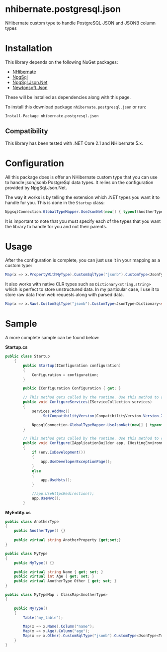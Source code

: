 # nhibernate.postgresql.json

NHibernate custom type to handle PostgreSQL JSON and JSONB column types

# Installation

This library depends on the following NuGet packages:

- [NHibernate](https://www.nuget.org/packages/NHibernate)
- [NpgSql](https://www.nuget.org/packages/Npgsql/)
- [NpgSql.Json.Net](https://www.nuget.org/packages/Npgsql.Json.NET/)
- [Newtonsoft.Json](https://www.nuget.org/packages/Newtonsoft.Json/)

These will be installed as dependencies along with this page.

To install this download package `nhibernate.postgresql.json` or run:

```
Install-Package nhibernate.postgresql.json
```

## Compatibility

This library has been tested with .NET Core 2.1 and NHibernate 5.x.

# Configuration

All this package does is offer an NHibernate custom type that you can use to handle json/jsonb PostgreSql data types. It relies on the configuration provided by NpgSql.Json.Net.

The way it works is by telling the extension which .NET types you want it to handle for you. This is done in the `Startup` class:

```csharp
NpgsqlConnection.GlobalTypeMapper.UseJsonNet(new[] { typeof(AnotherType) });
```

It is important to note that you must specify each of the types that you want the library to handle for you and not their parents.

# Usage

After the configuration is complete, you can just use it in your mapping as a custom type:

```csharp
Map(x => x.PropertyWithMyType).CustomSqlType("jsonb").CustomType<JsonType<AnotherType>>().Column("db_column");
```

It also works with native CLR types such as `Dictionary<string,string>` which is perfect to store unstructured data. In my particular case, I use it to store raw data from web requests along with parsed data.

```csharp
Map(x => x.Raw).CustomSqlType("jsonb").CustomType<JsonType<Dictionary<string,string>>>().Column("raw");
```

# Sample

A more complete sample can be found below:

**Startup.cs**

```csharp
public class Startup
    {
        public Startup(IConfiguration configuration)
        {
            Configuration = configuration;
        }

        public IConfiguration Configuration { get; }

        // This method gets called by the runtime. Use this method to add services to the container.
        public void ConfigureServices(IServiceCollection services)
        {
            services.AddMvc()
                .SetCompatibilityVersion(CompatibilityVersion.Version_2_1);

            NpgsqlConnection.GlobalTypeMapper.UseJsonNet(new[] { typeof(MyType) });
        }

        // This method gets called by the runtime. Use this method to configure the HTTP request pipeline.
        public void Configure(IApplicationBuilder app, IHostingEnvironment env)
        {
            if (env.IsDevelopment())
            {
                app.UseDeveloperExceptionPage();
            }
            else
            {
                app.UseHsts();
            }

            //app.UseHttpsRedirection();
            app.UseMvc();
        }
```

**MyEntity.cs**

```csharp
public class AnotherType
{
	public AnotherType() {}
	
	public virtual string AnotherProperty {get;set;}
}

public class MyType
{
	public MyType() {}

	public virtual string Name { get; set; }
	public virtual int Age { get; set; }
	public virtual AnotherType Other { get; set; }	
}

public class MyTypeMap : ClassMap<AnotherType>
{

	public MyType()
	{
		Table("my_table");

		Map(x => x.Name).Column("name");
		Map(x => x.Age).Column("age");
		Map(x => x.Other).CustomSqlType("jsonb").CustomType<JsonType<Transaction>>().Column("other").Not.Nullable();
	}
}
```
